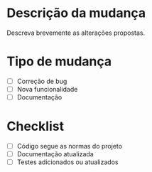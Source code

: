 # Descrição da mudança

Descreva brevemente as alterações propostas.

# Tipo de mudança

- [ ] Correção de bug  
- [ ] Nova funcionalidade  
- [ ] Documentação  

# Checklist

- [ ] Código segue as normas do projeto  
- [ ] Documentação atualizada  
- [ ] Testes adicionados ou atualizados  